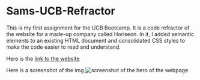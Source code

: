 # Sams-UCB-Refractor

This is my first assignment for the UCB Bootcamp. It is a code refractor of the website for a made-up company called Horiseon. In it, I added semantic elements to an existing HTML document and consolidated CSS styles to make the code easier to read and understand. 

Here is the [link to the website](https://sam-levin.github.io/Sams-UCB-Refractor/) 

Here is a screenshot of the img ![screenshot of the hero of the webpage](/Sams-UCB-Refractor/main/screenshot-1)


